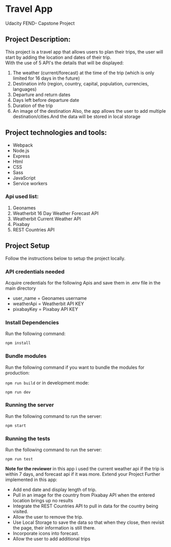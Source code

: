 # Travel App
Udacity FEND- Capstone Project

## Project Description:
 This project is a travel app that allows users to plan their trips, the user will start by adding the location and dates of their trip.<br>
 With the use of 5 API's the details that will be displayed:
1. The weather (current/forecast) at the time of the trip (which is only limited for 16 days in the future)
2. Destination info (region, country, capital, population, currencies, languages)
3. Departure and return dates
4. Days left before departure date
5. Duration of the trip
6. An image of the destination
Also, the app allows the user to add multiple destination/cities.And the data will be stored in local storage

## Project technologies and tools:
- Webpack
- Node.js
- Express
- Html
- CSS
- Sass
- JavaScript
- Service workers

### Api used list:
1. Geonames
2. Weatherbit 16 Day Weather Forecast API
3. Weatherbit Current Weather API
4. Pixabay
5. REST Countries API
## Project Setup
Follow the instructions below to setup the project locally.
### API credentials needed
Acquire credentials for the following Apis and save them in .env file in the main directory
* user_name = Geonames username
* weatherApi = Weatherbit API KEY
* pixabayKey = Pixabay API KEY

### Install Dependencies
Run the following command:

```npm install```
### Bundle modules
Run the following command if you want to bundle the modules for production:

```npm run build```
or in development mode:

```npm run dev```
### Running the server
Run the following command to run the server:

```npm start```
### Running the tests
Run the following command to run the server:

```npm run test```

**Note for the reviewer** in this app i used the current weather api if the trip is within 7 days, and forecast api if it was more.
Extend your Project Further implemented in this app:
- Add end date and display length of trip.
- Pull in an image for the country from Pixabay API when the entered location brings up no results
- Integrate the REST Countries API to pull in data for the country being visited.
- Allow the user to remove the trip.
- Use Local Storage to save the data so that when they close, then revisit the page, their information is still there.
- Incorporate icons into forecast.
- Allow the user to add additional trips
